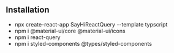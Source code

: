 ## Installation
- npx create-react-app SayHiReactQuery --template typscript
- npm i @material-ui/core @material-ui/icons
- npm i react-query
- npm i styled-components @types/styled-components